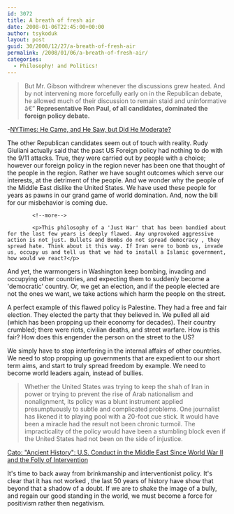 ```yaml
---
id: 3072
title: A breath of fresh air
date: 2008-01-06T22:45:00+00:00
author: tsykoduk
layout: post
guid: 30/2008/12/27/a-breath-of-fresh-air
permalink: /2008/01/06/a-breath-of-fresh-air/
categories:
  - Philosophy! and Politics!
---
```

<blockquote>But Mr. Gibson withdrew whenever the discussions grew heated. And by not intervening more forcefully early on in the Republican debate, he allowed much of their discussion to remain staid and uninformative â€” <b>Representative Ron Paul, of all candidates, dominated the foreign policy debate.</b></blockquote>

<p>-<a href="http://www.nytimes.com/2008/01/06/us/politics/06watch.html?_r=1&#38;oref=slogin">NYTimes: He Came, and He Saw, but Did He Moderate?</a></p>


<p>The other Republican candidates seem out of touch with reality. Rudy Giuliani actually said that the past US Foreign policy had nothing to do with the 9/11 attacks. True, they were carried out by people with a choice; however our foreign policy in the region never has been one that thought of the people in the region. Rather we have sought outcomes which serve our interests, at the detriment of the people. And we wonder why the people of the Middle East dislike the United States. We have used these people for years as pawns in our grand game of world domination. And, now the bill for our misbehavior is coming due.</p>

            <!--more-->

            <p>This philosophy of a 'Just War' that has been bandied about for the last few years is deeply flawed. Any unprovoked aggressive action is not just. Bullets and Bombs do not spread democracy , they spread hate. Think about it this way. If Iran were to bomb us, invade us, occupy us and tell us that we had to install a Islamic government, how would we react?</p>


<p>And yet, the warmongers in Washington keep bombing, invading and occupying other countries, and expecting them to suddenly become a 'democratic' country.  Or, we get an election, and if the people elected are not the ones we want, we take actions which harm the people on the street.</p>


<p>A perfect example of this flawed policy is Palestine. They had a free and fair election. They elected the party that they believed in. We pulled all aid (which has been propping up their economy for decades). Their country crumbled; there were riots, civilian deaths, and street warfare. How is this fair? How does this engender the person on the street to the US?</p>


<p>We simply have to stop interfering in the internal affairs of other countries. We need to stop propping up governments that are expedient to our short term aims, and start to truly spread freedom by example. We need to become world leaders again, instead of bullies.</p>


<blockquote> Whether the United States was trying to keep the shah of Iran in power or trying to prevent the rise of Arab nationalism and nonalignment, its policy was a blunt instrument applied presumptuously to subtle and complicated problems. One journalist has likened it to playing pool with a 20-foot cue stick. It would have been a miracle had the result not been chronic turmoil. The impracticality of the policy would have been a stumbling block even if the United States had not been on the side of injustice.</blockquote>

<p><a href=â€ http://www.cato.org/pub_display.php?pub_id=1019&#38;full=1â€>Cato: "Ancient History": U.S. Conduct in the Middle East Since World War II and the Folly of Intervention</a></p>


<p>It's time to back away from brinkmanship and interventionist policy. It's clear that it has not worked , the last 50 years of history have show that beyond that a shadow of a doubt.  If we are to shake the image of a bully, and regain our good standing in the world, we must become a force for positivism rather then negativism.</p>